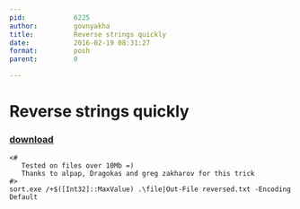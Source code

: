 ```yaml
---
pid:            6225
author:         govnyakha
title:          Reverse strings quickly
date:           2016-02-19 08:31:27
format:         posh
parent:         0

---
```


# Reverse strings quickly

### [download](Scripts\6225.ps1)



```posh
<#
   Tested on files over 10Mb =)
   Thanks to alpap, Dragokas and greg zakharov for this trick
#>
sort.exe /+$([Int32]::MaxValue) .\file|Out-File reversed.txt -Encoding Default
```
